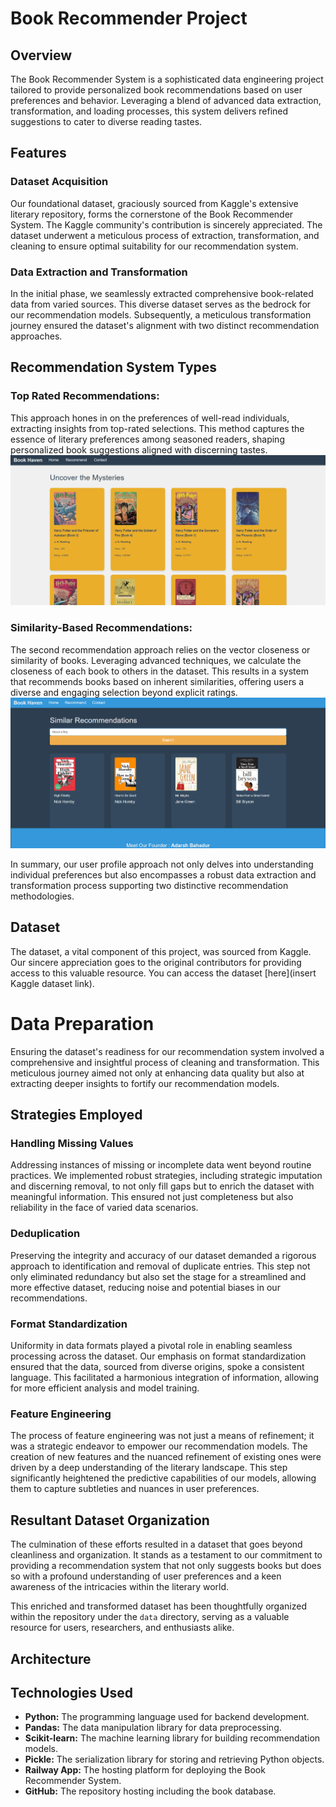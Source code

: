# Book Recommender Project

## Overview

The Book Recommender System is a sophisticated data engineering project tailored to provide personalized book recommendations based on user preferences and behavior. Leveraging a blend of advanced data extraction, transformation, and loading processes, this system delivers refined suggestions to cater to diverse reading tastes.

## Features

### Dataset Acquisition

Our foundational dataset, graciously sourced from Kaggle's extensive literary repository, forms the cornerstone of the Book Recommender System. The Kaggle community's contribution is sincerely appreciated. The dataset underwent a meticulous process of extraction, transformation, and cleaning to ensure optimal suitability for our recommendation system.

### Data Extraction and Transformation

In the initial phase, we seamlessly extracted comprehensive book-related data from varied sources. This diverse dataset serves as the bedrock for our recommendation models. Subsequently, a meticulous transformation journey ensured the dataset's alignment with two distinct recommendation approaches.


## Recommendation System Types

### **Top Rated Recommendations:**

This approach hones in on the preferences of well-read individuals, extracting insights from top-rated selections. This method captures the essence of literary preferences among seasoned readers, shaping personalized book suggestions aligned with discerning tastes.
![Top Rated Recommendations](https://github.com/AdarshBahadur/book-recommender-project/blob/main/Top_Rated_Recommendations.png?raw=true)

### **Similarity-Based Recommendations:**

The second recommendation approach relies on the vector closeness or similarity of books. Leveraging advanced techniques, we calculate the closeness of each book to others in the dataset. This results in a system that recommends books based on inherent similarities, offering users a diverse and engaging selection beyond explicit ratings.
![Similarity-Based Recommendations](https://github.com/AdarshBahadur/book-recommender-project/blob/main/Similarity_Based_Recommendations.png?raw=true)

In summary, our user profile approach not only delves into understanding individual preferences but also encompasses a robust data extraction and transformation process supporting two distinctive recommendation methodologies.

## Dataset

The dataset, a vital component of this project, was sourced from Kaggle. Our sincere appreciation goes to the original contributors for providing access to this valuable resource. You can access the dataset [here](insert Kaggle dataset link).

# Data Preparation

Ensuring the dataset's readiness for our recommendation system involved a comprehensive and insightful process of cleaning and transformation. This meticulous journey aimed not only at enhancing data quality but also at extracting deeper insights to fortify our recommendation models.

## Strategies Employed

### Handling Missing Values

Addressing instances of missing or incomplete data went beyond routine practices. We implemented robust strategies, including strategic imputation and discerning removal, to not only fill gaps but to enrich the dataset with meaningful information. This ensured not just completeness but also reliability in the face of varied data scenarios.

### Deduplication

Preserving the integrity and accuracy of our dataset demanded a rigorous approach to identification and removal of duplicate entries. This step not only eliminated redundancy but also set the stage for a streamlined and more effective dataset, reducing noise and potential biases in our recommendations.

### Format Standardization

Uniformity in data formats played a pivotal role in enabling seamless processing across the dataset. Our emphasis on format standardization ensured that the data, sourced from diverse origins, spoke a consistent language. This facilitated a harmonious integration of information, allowing for more efficient analysis and model training.

### Feature Engineering

The process of feature engineering was not just a means of refinement; it was a strategic endeavor to empower our recommendation models. The creation of new features and the nuanced refinement of existing ones were driven by a deep understanding of the literary landscape. This step significantly heightened the predictive capabilities of our models, allowing them to capture subtleties and nuances in user preferences.

## Resultant Dataset Organization

The culmination of these efforts resulted in a dataset that goes beyond cleanliness and organization. It stands as a testament to our commitment to providing a recommendation system that not only suggests books but does so with a profound understanding of user preferences and a keen awareness of the intricacies within the literary world.

This enriched and transformed dataset has been thoughtfully organized within the repository under the `data` directory, serving as a valuable resource for users, researchers, and enthusiasts alike.


## Architecture

[//]: # (If applicable, add an architecture diagram or relevant images here)

## Technologies Used

- **Python:** The programming language used for backend development.
- **Pandas:** The data manipulation library for data preprocessing.
- **Scikit-learn:** The machine learning library for building recommendation models.
- **Pickle:** The serialization library for storing and retrieving Python objects.
- **Railway App:** The hosting platform for deploying the Book Recommender System.
- **GitHub:** The repository hosting including the book database.

